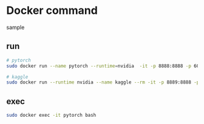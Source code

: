 # Docker command
sample

## run
```bash
# pytorch
sudo docker run --name pytorch --runtime=nvidia  -it -p 8888:8888 -p 6006:6006 -v /work:/work pytorch/pytorch:latest

# kaggle
sudo docker run --runtime nvidia --name kaggle --rm -it -p 8889:8888 -p 6007:6006 -v /work:/work kaggle/python-gpu-build /bin/bash
```

## exec
```bash
sudo docker exec -it pytorch bash
```
